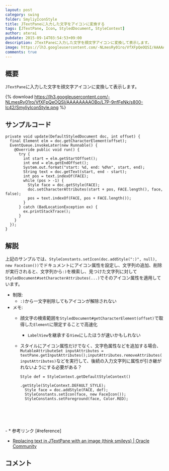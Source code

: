 ```yaml
---
layout: post
category: swing
folder: SmyliyIconStyle
title: JTextPaneに入力した文字をアイコンに変換する
tags: [JTextPane, Icon, StyledDocument, StyleContext]
author: aterai
pubdate: 2015-09-14T03:54:53+09:00
description: JTextPaneに入力した文字を顔文字アイコンに変換して表示します。
image: https://lh3.googleusercontent.com/-NLmesRy01ro/VfXFpQeOQSI/AAAAAAAAOBo/L7P-9nfFeNk/s800-Ic42/SmyliyIconStyle.png
comments: true
---
```

## 概要
`JTextPane`に入力した文字を顔文字アイコンに変換して表示します。

{% download https://lh3.googleusercontent.com/-NLmesRy01ro/VfXFpQeOQSI/AAAAAAAAOBo/L7P-9nfFeNk/s800-Ic42/SmyliyIconStyle.png %}

## サンプルコード
<pre class="prettyprint"><code>private void update(DefaultStyledDocument doc, int offset) {
  final Element elm = doc.getCharacterElement(offset);
  EventQueue.invokeLater(new Runnable() {
    @Override public void run() {
      try {
        int start = elm.getStartOffset();
        int end = elm.getEndOffset();
        System.out.format("start: %d, end: %d%n", start, end);
        String text = doc.getText(start, end - start);
        int pos = text.indexOf(FACE);
        while (pos &gt; -1) {
          Style face = doc.getStyle(FACE);
          doc.setCharacterAttributes(start + pos, FACE.length(), face, false);
          pos = text.indexOf(FACE, pos + FACE.length());
        }
      } catch (BadLocationException ex) {
        ex.printStackTrace();
      }
    }
  });
}
</code></pre>

## 解説
上記のサンプルでは、`StyleConstants.setIcon(doc.addStyle(":)", null), new FaceIcon())`でドキュメントにアイコン属性を設定し、文字列の追加、削除が実行されると、文字列から`:)`を検索し、見つけた文字列に対して`StyledDocument#setCharacterAttributes(...)`でそのアイコン属性を適用しています。

- 制限:
    - `:)`から一文字削除してもアイコンが解除されない
- メモ:
    - 顔文字の検索範囲を`StyledDocument#getCharacterElement(offset)`で取得した`Element`に限定することで高速化
        - `LabelView`を継承する`View`にしたほうが速いかもしれない
    - スタイルにアイコン属性だけでなく、文字色属性などを追加する場合、`MutableAttributeSet inputAttributes = textPane.getInputAttributes();inputAttributes.removeAttributes(inputAttributes)`などを実行して、後続の入力文字列に属性が引き継がれないようにする必要がある？
        
        <pre class="prettyprint"><code>Style def = StyleContext.getDefaultStyleContext()
                                .getStyle(StyleContext.DEFAULT_STYLE);
        Style face = doc.addStyle(FACE, def);
        StyleConstants.setIcon(face, new FaceIcon());
        StyleConstants.setForeground(face, Color.RED);
</code></pre>
    - * 参考リンク [#reference]
- [Replacing text in JTextPane with an image (think smileys) | Oracle Community](https://community.oracle.com/message/5853611)

<!-- dummy comment line for breaking list -->

## コメント
